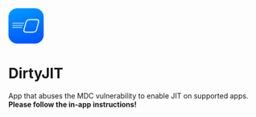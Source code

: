 <img src="DirtyJIT-modified.png" alt="Logo" width="70" height="70">

# DirtyJIT
App that abuses the MDC vulnerability to enable JIT on supported apps. **Please follow the in-app instructions!**
